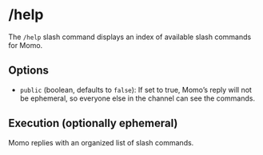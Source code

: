 # /help

The `/help` slash command displays an index of available slash commands for Momo.

## Options

- `public` (boolean, defaults to `false`): If set to true, Momo’s reply will not be ephemeral, so everyone else in the channel can see the commands.

## Execution (optionally ephemeral)

Momo replies with an organized list of slash commands.
